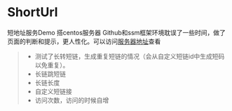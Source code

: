 # ShortUrl
短地址服务Demo
搭centos服务器 Github和ssm框架环境耽误了一些时间，做了页面的判断和提示，更人性化。可以访问[服务器地址](http://118.24.17.183/)查看
> * 测试了长转短链，生成重复短链的情况（会从自定义短链id中生成短码以免重复）。
> * 长链跳短链
> * 长链长度
> * 自定义短链接
> * 访问次数，访问的时候自增
